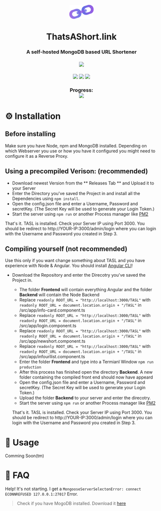 <p align="center">
      <img src="assets/Logos/SmallLogo.png" width="80">
  <h1 align="center">
    ThatsAShort.link
  </h1>
</p>

<h3 align="center">
  A self-hosted MongoDB based URL Shortener
</h3>

<h3 align="center">
      <img src="https://sonarcloud.io/api/project_badges/quality_gate?project=JNSAPH_ThatsAShort.link"><br><br>
      <img src="https://sonarcloud.io/api/project_badges/measure?project=JNSAPH_ThatsAShort.link&metric=sqale_rating">
      <img src="https://sonarcloud.io/api/project_badges/measure?project=JNSAPH_ThatsAShort.link&metric=bugs">
      <img src="https://sonarcloud.io/api/project_badges/measure?project=JNSAPH_ThatsAShort.link&metric=code_smells">
</h3>

<h3 align="center">
      Progress:<br>
      <img src="https://progress-bar.dev/99/?scale=100&width=200&color=191922&suffix=%">
</h3>

# ⚙️ Installation
## Before installing
Make sure you have Node, npm and MongoDB installed. Depending on which Webserver you use or how you have it configured you might need to configure it as a Reverse Proxy.

## **Using a precompiled Verison: (recommended)**
  - Download newest Version from the ** Releases Tab ** and Upload it to your Server
  - Enter the Directory you've saved the Project in and install all the Dependencies using `npm install`.
  - Open the config.json file and enter a Username, Password and secretKey. (The Secret Key will be used to generate your Login Token.)
  - Start the server using `npm run` or another Process manager like [PM2](https://pm2.keymetrics.io/)

  That's it. TASL is installed. Check your Server IP using Port 3000. You should be redirect to http://YOUR-IP:3000/admin/login where you can login with the Username and Password you created in Step 3.

## **Compiling yourself (not recommended)**
Use this only if you want change something about TASL and you have experience with Node & Angular. You should install [Angular CLI](https://cli.angular.io/)!
- Download the Repository and enter the Direcotry you've saved the Project in.
  - The folder **Frontend** will contain everything Angular and the folder **Backend** will contain the Node Backend
  - Replace `readonly ROOT_URL = "http://localhost:3000/TASL"` with `readonly ROOT_URL = document.location.origin + "/TASL"` in /src/app/info-card.component.ts
  - Replace `readonly ROOT_URL = "http://localhost:3000/TASL"` with `readonly ROOT_URL = document.location.origin + "/TASL"` in /src/app/login.component.ts
  - Replace `readonly ROOT_URL = "http://localhost:3000/TASL"` with `readonly ROOT_URL = document.location.origin + "/TASL"` in /src/app/newshort.component.ts
  - Replace `readonly ROOT_URL = "http://localhost:3000/TASL"` with `readonly ROOT_URL = document.location.origin + "/TASL"` in /src/app/infourllist.component.ts
  - Enter the folder **Frontend** and type into a Termianl Window `npm run production`
  - After this process has finished open the directory **Backend**. A new folder containing the compiled front end should now have appeard
  - Open the config.json file and enter a Username, Password and secretKey. (The Secret Key will be used to generate your Login Token.)
  - Upload the folder **Backend** to your server and enter the direcotry.
  - Start the server using `npm run` or another Process manager like [PM2](https://pm2.keymetrics.io/)

  That's it. TASL is installed. Check your Server IP using Port 3000. You should be redirect to http://YOUR-IP:3000/admin/login where you can login with the Username and Password you created in Step 3.

# 📙 Usage
Comming Soon(tm)

# 🤔 FAQ

Help! It's not starting. I get a `MongooseServerSelectonError: connect ECONNREFUSED 127.0.0.1:27017` Error.
> Check if you have MogoDB installed. Download it [here](https://www.mongodb.com/download-center/community)
